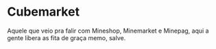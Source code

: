 # Cubemarket
Aquele que veio pra falir com Mineshop, Minemarket e Minepag, aqui a gente libera as fita de graça memo, salve.

